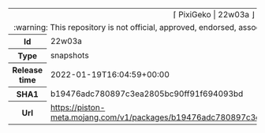 <html><table>
<tr><td colspan="2" align="center"><img width="0" height="0"><br/>⌈ PixiGeko | 22w03a ⌋<br/><img width="0" height="0"></td></tr>
<tr><td colspan="2" align="center"><img width="0" height="0"><br/>
:warning: This repository is not official, approved, endorsed, associated or connected with Mojang :warning:
<br/><img width="0" height="0"></td></tr>
<tr><th>Id</th><td>22w03a</td></tr>
<tr><th>Type</th><td>snapshots</td></tr>
<tr><th>Release time</th><td>2022-01-19T16:04:59+00:00</td></tr>
<tr><th>SHA1</th><td>b19476adc780897c3ea2805bc90ff91f694093bd</td></tr>
<tr><th>Url</th><td><a href="https://piston-meta.mojang.com/v1/packages/b19476adc780897c3ea2805bc90ff91f694093bd/22w03a.json">https://piston-meta.mojang.com/v1/packages/b19476adc780897c3ea2805bc90ff91f694093bd/22w03a.json</a></td></tr>